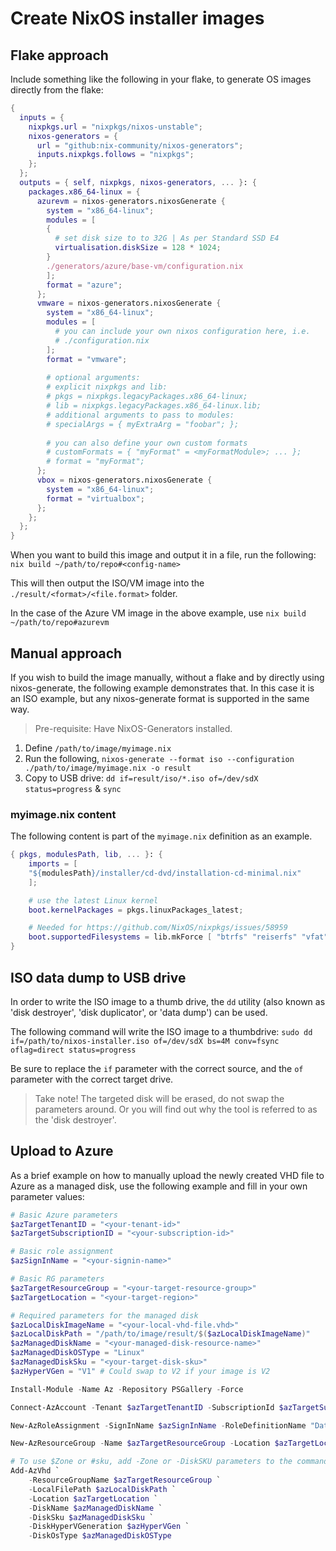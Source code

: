 # Create NixOS installer images

## Flake approach

Include something like the following in your flake, to generate OS images directly from the flake:

``` nix
{
  inputs = {
    nixpkgs.url = "nixpkgs/nixos-unstable";
    nixos-generators = {
      url = "github:nix-community/nixos-generators";
      inputs.nixpkgs.follows = "nixpkgs";
    };
  };
  outputs = { self, nixpkgs, nixos-generators, ... }: {
    packages.x86_64-linux = {
      azurevm = nixos-generators.nixosGenerate {
        system = "x86_64-linux";
        modules = [
        {
          # set disk size to to 32G | As per Standard SSD E4
          virtualisation.diskSize = 128 * 1024;
        }
        ./generators/azure/base-vm/configuration.nix
        ];
        format = "azure";
      };
      vmware = nixos-generators.nixosGenerate {
        system = "x86_64-linux";
        modules = [
          # you can include your own nixos configuration here, i.e.
          # ./configuration.nix
        ];
        format = "vmware";
        
        # optional arguments:
        # explicit nixpkgs and lib:
        # pkgs = nixpkgs.legacyPackages.x86_64-linux;
        # lib = nixpkgs.legacyPackages.x86_64-linux.lib;
        # additional arguments to pass to modules:
        # specialArgs = { myExtraArg = "foobar"; };
        
        # you can also define your own custom formats
        # customFormats = { "myFormat" = <myFormatModule>; ... };
        # format = "myFormat";
      };
      vbox = nixos-generators.nixosGenerate {
        system = "x86_64-linux";
        format = "virtualbox";
      };
    };
  };
}
```

When you want to build this image and output it in a file, run the following:
`nix build ~/path/to/repo#<config-name>`

This will then output the ISO/VM image into the `./result/<format>/<file.format>` folder.

In the case of the Azure VM image in the above example, use `nix build ~/path/to/repo#azurevm`

## Manual approach

If you wish to build the image manually, without a flake and by directly using nixos-generate, the following example demonstrates that. In this case it is an ISO example, but any nixos-generate format is supported in the same way.

> Pre-requisite: Have NixOS-Generators installed.

1. Define `/path/to/image/myimage.nix`
2. Run the following, `nixos-generate --format iso --configuration ./path/to/image/myimage.nix -o result`
3. Copy to USB drive: `dd if=result/iso/*.iso of=/dev/sdX status=progress` & `sync`

### myimage.nix content

The following content is part of the `myimage.nix` definition as an example.

``` nix
{ pkgs, modulesPath, lib, ... }: {
    imports = [
    "${modulesPath}/installer/cd-dvd/installation-cd-minimal.nix"
    ];

    # use the latest Linux kernel
    boot.kernelPackages = pkgs.linuxPackages_latest;

    # Needed for https://github.com/NixOS/nixpkgs/issues/58959
    boot.supportedFilesystems = lib.mkForce [ "btrfs" "reiserfs" "vfat" "f2fs" "xfs" "ntfs" "cifs" ];
}
```

## ISO data dump to USB drive

In order to write the ISO image to a thumb drive, the `dd` utility (also known as 'disk destroyer', 'disk duplicator', or 'data dump') can be used.

The following command will write the ISO image to a thumbdrive:
`sudo dd if=/path/to/nixos-installer.iso of=/dev/sdX bs=4M conv=fsync oflag=direct status=progress`

Be sure to replace the `if` parameter with the correct source, and the `of` parameter with the correct target drive.

> Take note! The targeted disk will be erased, do not swap the parameters around. Or you will find out why the tool is referred to as the 'disk destroyer'.

## Upload to Azure

As a brief example on how to manually upload the newly created VHD file to Azure as a managed disk, use the following example and fill in your own parameter values:

``` powershell
# Basic Azure parameters
$azTargetTenantID = "<your-tenant-id>"
$azTargetSubscriptionID = "<your-subscription-id>"

# Basic role assignment
$azSignInName = "<your-signin-name>"

# Basic RG parameters
$azTargetResourceGroup = "<your-target-resource-group>"
$azTargetLocation = "<your-target-region>"

# Required parameters for the managed disk
$azLocalDiskImageName = "<your-local-vhd-file.vhd>"
$azLocalDiskPath = "/path/to/image/result/$($azLocalDiskImageName)"
$azManagedDiskName = "<your-managed-disk-resource-name>"
$azManagedDiskOSType = "Linux"
$azManagedDiskSku = "<your-target-disk-sku>"
$azHyperVGen = "V1" # Could swap to V2 if your image is V2

Install-Module -Name Az -Repository PSGallery -Force

Connect-AzAccount -Tenant $azTargetTenantID -SubscriptionId $azTargetSubscriptionID

New-AzRoleAssignment -SignInName $azSignInName -RoleDefinitionName "Data Operator for Managed Disks" -Scope "/subscriptions/$($azTargetSubscriptionID)"

New-AzResourceGroup -Name $azTargetResourceGroup -Location $azTargetLocation

# To use $Zone or #sku, add -Zone or -DiskSKU parameters to the command
Add-AzVhd `
	-ResourceGroupName $azTargetResourceGroup `
	-LocalFilePath $azLocalDiskPath `
	-Location $azTargetLocation `
	-DiskName $azManagedDiskName `
	-DiskSku $azManagedDiskSku `
	-DiskHyperVGeneration $azHyperVGen `
	-DiskOsType $azManagedDiskOSType

```
